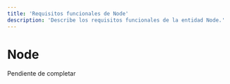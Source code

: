 ```yaml
---
title: 'Requisitos funcionales de Node'
description: 'Describe los requisitos funcionales de la entidad Node.'
---
```


# Node

Pendiente de completar
